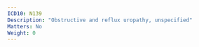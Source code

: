 ```yaml
---
ICD10: N139
Description: "Obstructive and reflux uropathy, unspecified"
Matters: No
Weight: 0
---
```


